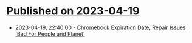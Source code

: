 # [Published on 2023-04-19](index.md)

* [2023-04-19, 22:40:00](https://hardware.slashdot.org/story/23/04/19/210229/chromebook-expiration-date-repair-issues-bad-for-people-and-planet?utm_source=rss1.0mainlinkanon&utm_medium=feed) - [Chromebook Expiration Date, Repair Issues 'Bad For People and Planet'](https://hardware.slashdot.org/story/23/04/19/210229/chromebook-expiration-date-repair-issues-bad-for-people-and-planet?utm_source=rss1.0mainlinkanon&utm_medium=feed)
